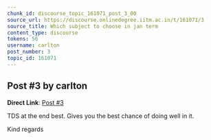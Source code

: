 ```yaml
---
chunk_id: discourse_topic_161071_post_3_00
source_url: https://discourse.onlinedegree.iitm.ac.in/t/161071/3
source_title: Which subject to choose in jan term
content_type: discourse
tokens: 56
username: carlton
post_number: 3
topic_id: 161071
---
```


## Post #3 by carlton

**Direct Link**: [Post #3](https://discourse.onlinedegree.iitm.ac.in/t/161071/3)

TDS at the end best. Gives you the best chance of doing well in it.

Kind regards
